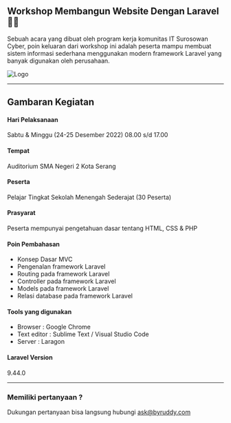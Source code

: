 
## Workshop Membangun Website Dengan Laravel 👨‍💻

Sebuah acara yang dibuat oleh program kerja komunitas IT Surosowan Cyber, poin keluaran dari workshop ini adalah peserta mampu membuat sistem informasi sederhana menggunakan modern framework Laravel yang banyak digunakan oleh perusahaan.  

![Logo](https://surosowancyber.org/home/assets/img/logo/8.png)


---
## Gambaran Kegiatan
#### Hari Pelaksanaan

Sabtu & Minggu (24-25 Desember 2022)
08.00 s/d 17.00

#### Tempat

Auditorium SMA Negeri 2 Kota Serang

#### Peserta

Pelajar Tingkat Sekolah Menengah Sederajat (30 Peserta)

#### Prasyarat 

Peserta mempunyai pengetahuan dasar tentang HTML, CSS & PHP

#### Poin Pembahasan
- Konsep Dasar MVC
- Pengenalan framework Laravel
- Routing pada framework Laravel
- Controller pada framework Laravel
- Models pada framework Laravel
- Relasi database pada framework Laravel

#### Tools yang digunakan
- Browser : Google Chrome
- Text editor : Sublime Text / Visual Studio Code
- Server : Laragon

#### Laravel Version
9.44.0

---

### Memiliki pertanyaan ?

Dukungan pertanyaan bisa langsung hubungi ask@byruddy.com
